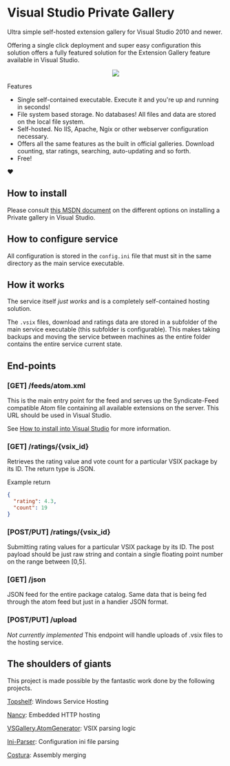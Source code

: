 # Visual Studio Private Gallery

Ultra simple self-hosted extension gallery for Visual Studio 2010 and newer. 

Offering a single click deployment and super easy configuration this solution offers a fully featured solution for the Extension Gallery feature available in Visual Studio.

<p align="center">
  <img src="https://raw.githubusercontent.com/sverrirs/vsgallery/master/img/extension-manager-01.png" />
</p

## Features

* Single self-contained executable. Execute it and you're up and running in seconds!
* File system based storage. No databases! All files and data are stored on the local file system.
* Self-hosted. No IIS, Apache, Ngix or other webserver configuration necessary.
* Offers all the same features as the built in official galleries. Download counting, star ratings, searching, auto-updating and so forth.
* Free!

:heart:

## How to install

Please consult [this MSDN document](https://msdn.microsoft.com/en-us/library/hh266746.aspx) on the different options on installing a Private gallery in Visual Studio.

## How to configure service
All configuration is stored in the `config.ini` file that must sit in the same directory as the main service executable.

## How it works
The service itself _just works_ and is a completely self-contained hosting solution.

The `.vsix` files, download and ratings data are stored in a subfolder of the main service executable (this subfolder is configurable). This makes taking backups and moving the service between machines as the entire folder contains the entire service current state.

## End-points

### [GET] /feeds/atom.xml
This is the main entry point for the feed and serves up the Syndicate-Feed compatible Atom file containing all available extensions on the server. This URL should be used in Visual Studio.

See [How to install into Visual Studio](#howtoinstall) for more information.

### [GET] /ratings/{vsix_id}
Retrieves the rating value and vote count for a particular VSIX package by its ID. The return type is JSON.

Example return

``` json
{
  "rating": 4.3,
  "count": 19
}
```

### [POST/PUT] /ratings/{vsix_id}
Submitting rating values for a particular VSIX package by its ID. The post payload should be just raw string and contain a single floating point number on the range between [0,5].

### [GET] /json
JSON feed for the entire package catalog. Same data that is being fed through the atom feed but just in a handier JSON format.

### [POST/PUT] /upload
_Not currently implemented_
This endpoint will handle uploads of .vsix files to the hosting service.

## The shoulders of giants

This project is made possible by the fantastic work done by the following projects.

[Topshelf](https://github.com/Topshelf/Topshelf): Windows Service Hosting

[Nancy](https://github.com/NancyFx/Nancy): Embedded HTTP hosting

[VSGallery.AtomGenerator](https://github.com/garrettpauls/VSGallery.AtomGenerator): VSIX parsing logic

[Ini-Parser](https://github.com/rickyah/ini-parser): Configuration ini file parsing

[Costura](https://github.com/Fody/Costura/): Assembly merging
